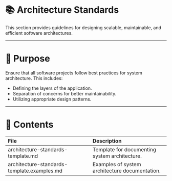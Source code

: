 # 📚 Architecture Standards

This section provides guidelines for designing scalable, maintainable, and efficient software architectures.

---

# 🎯 Purpose

Ensure that all software projects follow best practices for system architecture. This includes:
- Defining the layers of the application.
- Separation of concerns for better maintainability.
- Utilizing appropriate design patterns.

---

# 📂 Contents

| File | Description |
|:-----|:------------|
| architecture-standards-template.md | Template for documenting system architecture. |
| architecture-standards-template.examples.md | Examples of system architecture documentation. |
